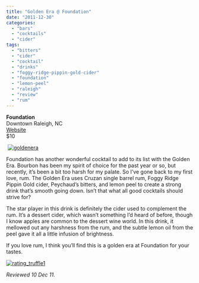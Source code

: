```yaml
---
title: "Golden Era @ Foundation"
date: "2011-12-30"
categories: 
  - "bars"
  - "cocktails"
  - "cider"
tags: 
  - "bitters"
  - "cider"
  - "cocktail"
  - "drinks"
  - "foggy-ridge-pippin-gold-cider"
  - "foundation"
  - "lemon-peel"
  - "raleigh"
  - "review"
  - "rum"
---
```


**Foundation**\
Downtown Raleigh, NC\
[Website](http://www.foundationnc.com/)\
$10

 [![](http://s3.amazonaws.com/thegourmez-wpmedia/2011/12/goldenera.jpg "goldenera")](http://s3.amazonaws.com/thegourmez-wpmedia/2011/12/goldenera.jpg)

Foundation has another wonderful cocktail to add to its list with the Golden Era. Bourbon has been my spirit of choice for the past year or so, but recently, it’s been a bit too harsh for my palate. So I’ve gone back to my first love, rum. The Golden Era uses Cruzan single barrel rum, Foggy Ridge Pippin Gold cider, Peychaud’s bitters, and lemon peel to create a strong drink that’s smooth going down. Isn’t that what all good cocktails should strive for?

The star player in this drink is definitely the cider used to complement the rum. It’s a dessert cider, which wasn’t something I’d heard of before, though I know apples are common to the dessert wine world. In this drink, it mellowed out any harshness from the rum, and the subtle lemon oil from the peel gave it all a little infusion of brightness.

If you love rum, I think you’ll find this is a golden era at Foundation for your tastes.

[![](http://s3.amazonaws.com/thegourmez-wpmedia/2009/02/rating_truffle1.gif "rating_truffle1")](http://s3.amazonaws.com/thegourmez-wpmedia/2009/02/rating_truffle1.gif)

_Reviewed 10 Dec 11._
